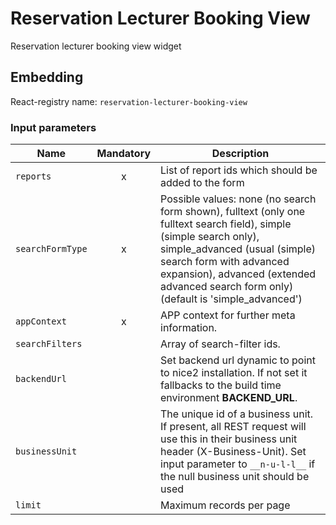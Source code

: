 # Reservation Lecturer Booking View

Reservation lecturer booking view widget

## Embedding

React-registry name: `reservation-lecturer-booking-view`

### Input parameters

| Name | Mandatory | Description |
|------|:---------:|-------------|
| `reports` | x | List of report ids which should be added to the form
| `searchFormType` | x | Possible values: none (no search form shown), fulltext (only one fulltext search field), simple (simple search only), simple_advanced (usual (simple) search form with advanced expansion), advanced (extended advanced search form only) (default is 'simple_advanced')
| `appContext` | x | APP context for further meta information.
| `searchFilters` | | Array of search-filter ids.
| `backendUrl` | | Set backend url dynamic to point to nice2 installation. If not set it fallbacks to the build time environment __BACKEND_URL__.
| `businessUnit`| | The unique id of a business unit. If present, all REST request will use this in their business unit header (X-Business-Unit). Set input parameter to `__n-u-l-l__` if the null business unit should be used
| `limit` | | Maximum records per page
